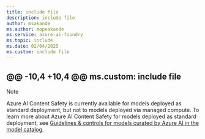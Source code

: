 ```yaml
---
title: include file
description: include file
author: msakande
ms.author: mopeakande
ms.service: azure-ai-foundry
ms.topic: include
ms.date: 02/04/2025
ms.custom: include file
---
```


@@ -10,4 +10,4 @@ ms.custom: include file
---

> [!NOTE]
> Azure AI Content Safety is currently available for models deployed as standard deployment, but not to models deployed via managed compute. To learn more about Azure AI Content Safety for models deployed as standard deployment, see [Guidelines & controls for models curated by Azure AI in the model catalog](../concepts/model-catalog-content-safety.md).
